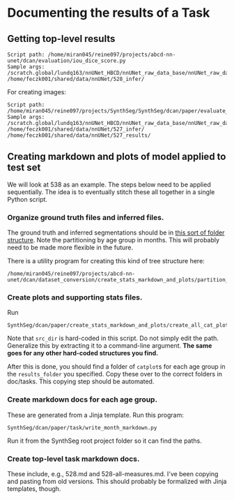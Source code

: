 Documenting the results of a Task
=================================

Getting top-level results
-------------------------

```
Script path: /home/miran045/reine097/projects/abcd-nn-unet/dcan/evaluation/iou_dice_score.py
Sample args: /scratch.global/lundq163/nnUNet_HBCD/nnUNet_raw_data_base/nnUNet_raw_data/Task528/labelsTs/ /home/feczk001/shared/data/nnUNet/528_infer/
```

For creating images:

```
Script path: /home/miran045/reine097/projects/SynthSeg/SynthSeg/dcan/paper/evaluate_results.py
Sample args: /scratch.global/lundq163/nnUNet_HBCD/nnUNet_raw_data_base/nnUNet_raw_data/Task527/labelsTs/
/home/feczk001/shared/data/nnUNet/527_infer/
/home/feczk001/shared/data/nnUNet/527_results/
```

Creating markdown and plots of model applied to test set
--------------------------------------------------------

We will look at 538 as an example.  The steps below need to be applied sequentially.
The idea is to eventually stitch these all together in a single Python script.

### Organize ground truth files and inferred files.

The ground truth and inferred segmentations should be in 
[this sort of folder structure](./sample-dir-tree.txt).  Note the partitioning
by age group in months.  This will probably need to be made more flexible in the future.

There is a utility program for creating this kind of tree structure here:

    /home/miran045/reine097/projects/abcd-nn-unet/dcan/dataset_conversion/create_stats_markdown_and_plots/partition_by_age.py

### Create plots and supporting stats files.

Run

    SynthSeg/dcan/paper/create_stats_markdown_and_plots/create_all_cat_plots.py

Note that `src_dir` is hard-coded in this script.  Do not simply edit the path.  Generalize this by extracting it to a command-line argument.  <b>The same goes
for any other hard-coded structures you find.</b>

After this is done, you should find a folder of `catplot`s for each age group in the 
`results_folder` you specified.  Copy these over to the correct folders in doc/tasks.
This copying step should
be automated.

### Create markdown docs for each age group.

These are generated from a Jinja template.  Run this program:

    SynthSeg/dcan/paper/task/write_month_markdown.py

Run it from the SynthSeg root project folder so it can find the paths.

### Create top-level task markdown docs.

These include, e.g., 528.md and 528-all-measures.md.  I've been copying and pasting from old
versions.  This should probably be formalized with Jinja templates, though.


